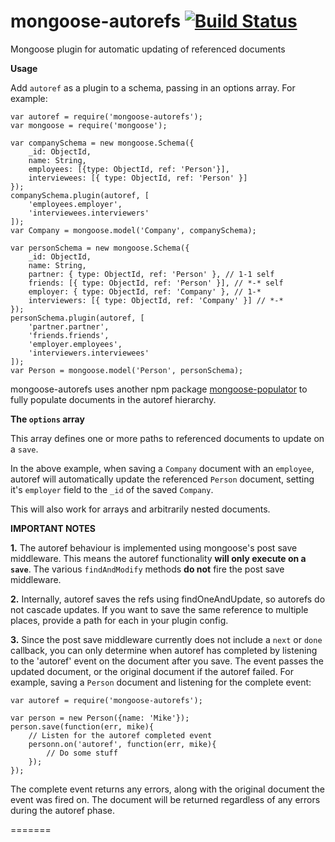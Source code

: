 mongoose-autorefs [![Build Status](https://travis-ci.org/strewhella/mongoose-autorefs.svg?branch=master)](https://travis-ci.org/strewhella/mongoose-autorefs)
=================

Mongoose plugin for automatic updating of referenced documents

**Usage**

Add `autoref` as a plugin to a schema, passing in an options array. For example:

```
var autoref = require('mongoose-autorefs');
var mongoose = require('mongoose');

var companySchema = new mongoose.Schema({
    _id: ObjectId,
    name: String,
    employees: [{type: ObjectId, ref: 'Person'}],
    interviewees: [{ type: ObjectId, ref: 'Person' }]
});
companySchema.plugin(autoref, [
    'employees.employer',
    'interviewees.interviewers'
]);
var Company = mongoose.model('Company', companySchema);

var personSchema = new mongoose.Schema({
    _id: ObjectId,
    name: String,
    partner: { type: ObjectId, ref: 'Person' }, // 1-1 self
    friends: [{ type: ObjectId, ref: 'Person' }], // *-* self
    employer: { type: ObjectId, ref: 'Company' }, // 1-*
    interviewers: [{ type: ObjectId, ref: 'Company' }] // *-*
});
personSchema.plugin(autoref, [
    'partner.partner',
    'friends.friends',
    'employer.employees',
    'interviewers.interviewees'
]);
var Person = mongoose.model('Person', personSchema);
```

mongoose-autorefs uses another npm package [mongoose-populator](https://www.npmjs.com/package/mongoose-populator) to fully populate documents in the autoref hierarchy.

**The `options` array**

This array defines one or more paths to referenced documents to update on a `save`.

In the above example, when saving a `Company` document with an `employee`, autoref will automatically update the referenced `Person` document, setting it's `employer` field to the `_id` of the saved `Company`.

This will also work for arrays and arbitrarily nested documents.


**IMPORTANT NOTES**

**1.**  The autoref behaviour is implemented using mongoose's post save middleware. This means the autoref functionality **will only execute on a `save`**. The various `findAndModify` methods **do not** fire the post save middleware.

**2.**  Internally, autoref saves the refs using findOneAndUpdate, so autorefs do not cascade updates. If you want to save the same reference to multiple places, provide a path for each in your plugin config.

**3.**  Since the post save middleware currently does not include a `next` or `done` callback, you can only determine when autoref has completed by listening to the 'autoref' event on the document after you save.
The event passes the updated document, or the original document if the autoref failed.
For example, saving a `Person` document and listening for the complete event:

```
var autoref = require('mongoose-autorefs');

var person = new Person({name: 'Mike'});
person.save(function(err, mike){
    // Listen for the autoref completed event
    personn.on('autoref', function(err, mike){
        // Do some stuff
    });
});
```

The complete event returns any errors, along with the original document the event was fired on. The document will be returned regardless of any errors during the autoref phase.

=======
